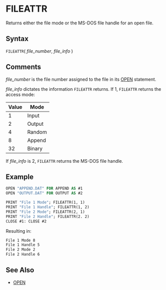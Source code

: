 # FILEATTR

Returns either the file mode or the MS-DOS file handle for an open file.

## Syntax

`FILEATTR`( *file_number*, *file_info* )

## Comments

*file_number* is the file number assigned to the file in its [OPEN](OPEN) statement.

*file_info* dictates the information `FILEATTR` returns. If 1, `FILEATTR` returns the access mode:

| Value | Mode   |
| ----- | ------ |
|   1   | Input  |
|   2   | Output |
|   4   | Random |
|   8   | Append |
|  32   | Binary |

If *file_info* is 2, `FILEATTR` returns the MS-DOS file handle.

## Example

```vb
OPEN "APPEND.DAT" FOR APPEND AS #1
OPEN "OUTPUT.DAT" FOR OUTPUT AS #2

PRINT "File 1 Mode"; FILEATTR(1, 1)
PRINT "File 1 Handle"; FILEATTR(1, 2)
PRINT "File 2 Mode"; FILEATTR(2, 1)
PRINT "File 2 Handle"; FILEATTR(2. 2)
CLOSE #1: CLOSE #2
```

Resulting in:

```txt
File 1 Mode 8
File 1 Handle 5 
File 2 Mode 2 
File 2 Handle 6
```

## See Also

- [OPEN](OPEN)
